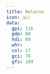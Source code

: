 ```yaml
---
title: Belarus
icon: 🇧🇾
data:
  gpi: 116
  gdp: 88
  hdi: 69
  whr:
  col: 17
  gci: 70
  gfs: 189
---
```

